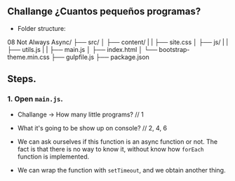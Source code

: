 ## Challange ¿Cuantos pequeños programas?
* Folder structure:

08 Not Always Async/
├── src/
│   ├── content/
|   |   ├── site.css
│   ├── js/
|   |   ├── utils.js
|   |   ├── main.js
│   ├── index.html
│   └── bootstrap-theme.min.css
├── gulpfile.js
├── package.json

## Steps.

### 1. Open `main.js`.

* Challange -> How many little programs? // 1
* What it's going to be show up on console? // 2, 4, 6

* We can ask ourselves if this function is an async function or not. The fact is that there is no way to know it, without know how `forEach` function is implemented.

* We can wrap the function with `setTimeout`, and we obtain another thing.
